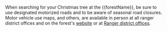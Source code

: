 When searching for your Christmas tree at the {{forestName}}, be sure to use designated motorized roads and to be aware of seasonal road closures. Motor vehicle use maps, and others, are available in person at all ranger district offices and on the forest's [website](https://www.fs.usda.gov/main/flathead/maps-pubs) or at [Ranger district offices](#).

